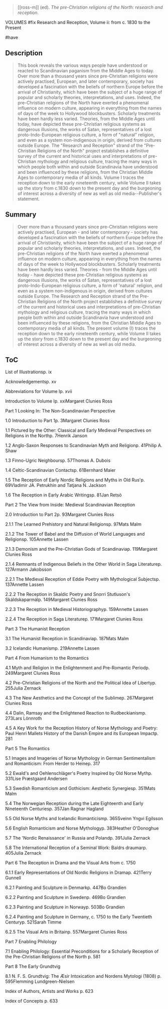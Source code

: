 > [[ross-m]] (ed). *The pre-Christian religions of the North: research and reception*. 

VOLUMES #fix 
Research and Reception, Volume ii: from c. 1830 to the Present

#have 


## Description
> This book reveals the various ways people have understood or reacted to Scandinavian paganism from the Middle Ages to today. Over more than a thousand years since pre-Christian religions were actively practised, European, and later contemporary, society has developed a fascination with the beliefs of northern Europe before the arrival of Christianity, which have been the subject of a huge range of popular and scholarly theories, interpretations, and uses. Indeed, the pre-Christian religions of the North have exerted a phenomenal influence on modern culture, appearing in everything from the names of days of the week to Hollywood blockbusters. Scholarly treatments have been hardly less varied. Theories, from the Middle Ages until today, have depicted these pre-Christian religious systems as dangerous illusions, the works of Satan, representatives of a lost proto-Indo-European religious culture, a form of "natural" religion, and even as a system non-indigenous in origin, derived from cultures outside Europe. The "Research and Reception" strand of the "Pre-Christian Religions of the North" project establishes a definitive survey of the current and historical uses and interpretations of pre-Christian mythology and religious culture, tracing the many ways in which people both within and outside Scandinavia have understood and been influenced by these religions, from the Christian Middle Ages to contemporary media of all kinds. Volume I traces the reception down to the early nineteenth century, while Volume II takes up the story from c.1830 down to the present day and the burgeoning of interest across a diversity of new as well as old media--Publisher's statement.

## Summary
> Over more than a thousand years since pre-Christian religions were actively practised, European - and later contemporary - society has developed a fascination with the beliefs of northern Europe before the arrival of Christianity, which have been the subject of a huge range of popular and scholarly theories, interpretations, and uses. Indeed, the pre-Christian religions of the North have exerted a phenomenal influence on modern culture, appearing in everything from the names of days of the week to Hollywood blockbusters. Scholarly treatments have been hardly less varied. Theories - from the Middle Ages until today - have depicted these pre-Christian religious systems as dangerous illusions, the works of Satan, representatives of a lost proto-Indo-European religious culture, a form of 'natural' religion, and even as a system non-indigenous in origin, derived from cultures outside Europe. The Research and Reception strand of the Pre-Christian Religions of the North project establishes a definitive survey of the current and historical uses and interpretations of pre-Christian mythology and religious culture, tracing the many ways in which people both within and outside Scandinavia have understood and been influenced by these religions, from the Christian Middle Ages to contemporary media of all kinds. The present volume (I) traces the reception down to the early nineteenth century, while Volume II takes up the story from c.1830 down to the present day and the burgeoning of interest across a diversity of new as well as old media.

## ToC
List of Illustrationsp. ix 

Acknowledgementsp. xv 

Abbreviations for Volume Ip. xvii 

Introduction to Volume Ip. xxiMargaret Clunies Ross

Part 1 Looking In: The Non-Scandinavian Perspective  

1.0 Introduction to Part 1p. 3Margaret Clunies Ross

1.1 Pictured by the Other: Classical and Early Medieval Perspectives on Religions in the Northp. 7Henrik Janson

1.2 Anglo-Saxon Responses to Scandinavian Myth and Religionp. 41Philip A. Shaw

1.3 Finno-Ugric Neighboursp. 57Thomas A. Dubois

1.4 Celtic-Scandinavian Contactsp. 61Bernhard Maier

1.5 The Reception of Early Nordic Religions and Myths in Old Rus'p. 69Vladimir JA. Petrukhin and Tatjana N. Jackson

1.6 The Reception in Early Arabic Writingsp. 81Jan Retsö

Part 2 The View from Inside: Medieval Scandinavian Reception  

2.0 Introduction to Part 2p. 93Margaret Clunies Ross

2.1.1 The Learned Prehistory and Natural Religionsp. 97Mats Malm

2.1.2 The Tower of Babel and the Diffusion of World Languages and Religionsp. 105Annette Lassen

2.1.3 Demonism and the Pre-Christian Gods of Scandinaviap. 119Margaret Clunies Ross

2.1.4 Remnants of Indigenous Beliefs in the Other World in Saga Literaturep. 127Ármann Jakobsson

2.2.1 The Medieval Reception of Eddie Poetry with Mythological Subjectsp. 137Annette Lassen

2.2.2 The Reception in Skaldic Poetry and Snorri Stutluson's Skáldskaparmálp. 149Margaret Clunies Ross

2.2.3 The Reception in Medieval Historiographyp. 159Annette Lassen

2.2.4 The Reception in Saga Literaturep. 171Margaret Clunies Ross

Part 3 The Humanist Reception  

3.1 The Humanist Reception in Scandinaviap. 187Mats Malm

3.2 Icelandic Humanismp. 219Annette Lassen

Part 4 From Humanism to the Romantics  

4.1 Myth and Religion in the Enlightenment and Pre-Romantic Periodp. 249Margaret Clunies Ross

4.2 Pre-Christian Religions of the North and the Political Idea of Libertyp. 255Julia Zernack

4.3 The New Aesthetics and the Concept of the Sublimep. 267Margaret Clunies Ross

4.4 Dalin, Ramsay and the Enlightened Reaction to Rudbeckianismp. 273Lars Lönnroth

4.5 A Key Work for the Reception History of Norse Mythology and Poetry: Paul Henri Mallets History of the Danish Empire and its European Impactp. 281

Part 5 The Romantics  

5.1 Images and Imageries of Norse Mythology in German Sentimentalism and Romanticism: From Herder to Heinep. 317

5.2 Ewald's and Oehlenschläger's Poetry Inspired by Old Norse Mythp. 331Lise Præstgaard Andersen

5.3 Swedish Romanticism and Gothicism: Aesthetic Synergiesp. 351Mats Malm

5.4 The Norwegian Reception during the Late Eighteenth and Early Nineteenth Centuriesp. 357Jan Ragnar Hagland

5.5 Old Norse Myths and Icelandic Romanticismp. 365Sveinn Yngvi Egilsson

5.6 English Romanticism and Norse Mythologyp. 383Heather O'Donoghue

5.7 The 'Nordic Renaissance' in Russia and Polandp. 391Julia Zernack

5.8 The International Reception of a Seminal Work: Baldrs draumarp. 405Julia Zernack

Part 6 The Reception in Drama and the Visual Arts from c. 1750  

6.1.1 Early Representations of Old Nordic Religions in Dramap. 421Terry Gunnell

6.2.1 Painting and Sculpture in Denmarkp. 447Bo Grandien

6.2.2 Painting and Sculpture in Swedenp. 469Bo Grandien

6.2.3 Painting and Sculpture in Norwayp. 503Bo Grandien

6.2.4 Painting and Sculpture in Germany, c. 1750 to the Early Twentieth Centuryp. 521Sarah Timme

6.2.5 The Visual Arts in Britainp. 557Margaret Clunies Ross

Part 7 Enabling Philology  

7.1 Enabling Philology: Essential Preconditions for a Scholarly Reception of the Pre-Christian Religions of the North p. 581

Part 8 The Early Grundtvig  

8.1 N. F. S. Grundtvig: The Æsir Intoxication and Nordens Mytologi (1808) p. 595Flemming Lundgreen-Nielsen

Index of Authors, Artists and Works p. 623 

Index of Concepts p. 633